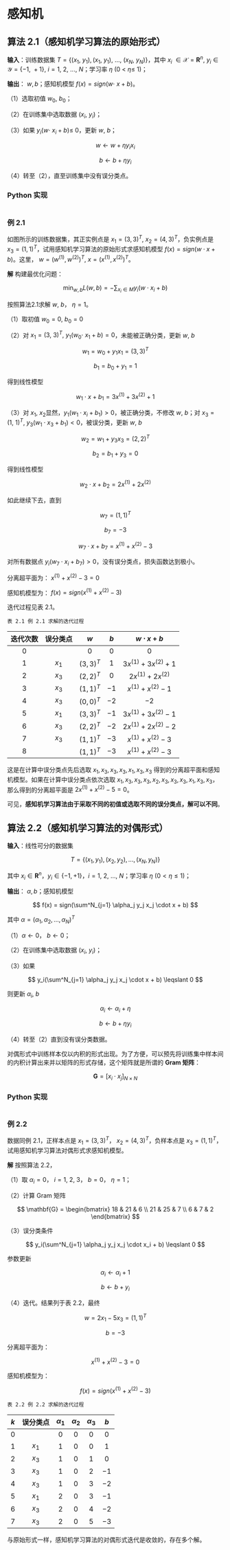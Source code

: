 # 感知机

## 算法 2.1（感知机学习算法的原始形式）

**输入**：训练数据集 $T=\{(x_1,\ y_1), (x_1,\ y_1),\ ...,\ (x_N,\ y_N)\}$，其中 $x_i\ \in \mathcal{X}=\mathbf{R}^n,\ y_i \in \mathcal{Y}=\{-1,\ +1\},\ i=1,\ 2,\ ...,\ N$；学习率 $\eta\ (0\ <\ \eta\leqslant\ 1)$；

**输出**： $w, b$；感知机模型 $f(x)=sign(w\cdot\ x+b)$。

（1）选取初值 $w_0,\ b_0$；

（2）在训练集中选取数据 $(x_i,\ y_i)$；

（3）如果 $y_i(w\cdot\ x_i+b)\leqslant\ 0$，更新 $w,\ b$；

$$
w \leftarrow w + \eta y_i x_i
$$

$$
b \leftarrow b + \eta y_i
$$

（4）转至（2），直至训练集中没有误分类点。

### Python 实现

```python

```

### 例 2.1

如图所示的训练数据集，其正实例点是 $x_1=(3, 3)^T,\ x_2=(4, 3)^T$，负实例点是 $x_3=(1, 1)^T$，试用感知机学习算法的原始形式求感知机模型 $f(x)=sign(w \cdot x+b)$。这里， $w=(w^{(1)}, w^{(2)})^T,\ x=(x^{(1)}, x^{(2)})^T$。

**解** 构建最优化问题：

$$
\min_{w, b} L(w, b)=-\sum_{x_i \in M} y_i (w \cdot x_i + b)
$$

按照算法2.1求解 $w,\ b$， $\eta=1$。

（1）取初值 $w_0=0,\ b_0=0$ 

（2）对 $x_1=(3,\ 3)^T,\ y_1(w_0\cdot\ x_1+b)=0$，未能被正确分类，更新 $w,\ b$ 

$$
w_1 = w_0 + y_1x_1 = (3, 3)^T
$$

$$
b_1 = b_0 + y_1 = 1
$$

得到线性模型

$$
w_1 \cdot x +b_1 = 3x^{(1)} + 3x^{(2)} + 1
$$

（3）对 $x_1,\ x_2$显然，$y_1(w_1 \cdot x_i + b_1) > 0$，被正确分类，不修改 $w,\ b$；对 $x_3=(1,\ 1)^T,\ y_3(w_1 \cdot x_3 + b_1)<0$，被误分类，更新 $w,\ b$ 

$$
w_2 = w_1 + y_3 x_3 = (2, 2)^T
$$

$$
b_2 = b_1 + y_3 = 0
$$

得到线性模型

$$
w_2 \cdot x + b_2 = 2x^{(1)} + 2x^{(2)}
$$

如此继续下去，直到

$$
w_7 = (1, 1)^T
$$

$$
b_7 = -3
$$

$$
w_7 \cdot x + b_7 = x^{(1)} + x^{(2)} - 3
$$

对所有数据点 $y_i(w_7 \cdot x_i + b_7) > 0$，没有误分类点，损失函数达到极小。

分离超平面为： $x^{(1)} + x^{(2)} - 3 = 0$ 

感知机模型为： $f(x) = sign(x^{(1)} + x^{(2)} - 3)$

迭代过程见表 2.1。

`表 2.1 例 2.1 求解的迭代过程` 

| 迭代次数 | 误分类点  | $w$        | $b$  | $w \cdot x + b$           |
|:----:|:-----:|:----------:|:----:|:-------------------------:|
| 0    |       | $0$        | $0$  | $0$                       |
| 1    | $x_1$ | $(3, 3)^T$ | $1$  | $3x^{(1)} + 3x^{(2)} + 1$ |
| 2    | $x_3$ | $(2, 2)^T$ | $0$  | $2x^{(1)} + 2x^{(2)}$     |
| 3    | $x_3$ | $(1, 1)^T$ | $-1$ | $x^{(1)} + x^{(2)} - 1$   |
| 4    | $x_3$ | $(0, 0)^T$ | $-2$ | $-2$                      |
| 5    | $x_1$ | $(3, 3)^T$ | $-1$ | $3x^{(1)} + 3x^{(2)} - 1$ |
| 6    | $x_3$ | $(2, 2)^T$ | $-2$ | $2x^{(1)} + 2x^{(2)} - 2$ |
| 7    | $x_3$ | $(1, 1)^T$ | $-3$ | $x^{(1)} + x^{(2)} - 3$   |
| 8    |       | $(1, 1)^T$ | $-3$ | $x^{(1)} + x^{(2)} - 3$   |

这是在计算中误分类点先后选取 $x_1, x_3, x_3, x_3, x_1, x_3, x_3$ 得到的分离超平面和感知机模型。如果在计算中误分类点依次选取 $x_1, x_3, x_3, x_3, x_2, x_3, x_3, x_3, x_1, x_3, x_3$，那么得到的分离超平面是 $2x^{(1)} + x^{(2)} - 5 = 0$。

可见，**感知机学习算法由于采取不同的初值或选取不同的误分类点，解可以不同**。

## 算法 2.2（感知机学习算法的对偶形式）

**输入**：线性可分的数据集

$$
T = \{(x_1, y_1), (x_2, y_2), ..., (x_N, y_N)\}
$$

其中 $x_i \in \mathbf{R}^n$，$y_i \in \{-1, +1\}$，$i = 1,\ 2,\ ...,\ N$；学习率 $\eta\ (0< \eta \leqslant 1)$；

**输出**： $\alpha, b$；感知机模型 

$$
f(x) = sign(\sum^N_{j=1} \alpha_j y_j x_j \cdot x + b)
$$

其中 $\alpha = (\alpha_1, \alpha_2, ..., \alpha_N)^T$ 

（1）$\alpha \leftarrow 0$， $b \leftarrow 0$；

（2）在训练集中选取数据 $(x_i,\ y_i)$；

（3）如果

$$
y_i(\sum^N_{j=1} \alpha_j y_j x_j \cdot x + b) \leqslant 0
$$

则更新 $\alpha_i,\ b$

$$
\alpha_i \leftarrow \alpha_i + \eta
$$

$$
b \leftarrow b + \eta y_i
$$

（4）转至（2）直到没有误分类数据。

对偶形式中训练样本仅以内积的形式出现。为了方便，可以预先将训练集中样本间的内积计算出来并以矩阵的形式存储，这个矩阵就是所谓的 **Gram 矩阵**：

$$
\mathbf{G} = [x_i \cdot x_j]_{N \times N}
$$

### Python 实现

```python

```

### 例 2.2

数据同例 2.1，正样本点是  $x_1=(3, 3)^T$， $x_2=(4, 3)^T$，负样本点是 $x_3=(1, 1)^T$，试用感知机学习算法对偶形式求感知机模型。

**解** 按照算法 2.2，

（1）取 $\alpha_i = 0$， $i = 1,\ 2,\ 3$， $b = 0$， $\eta = 1$；

（2）计算 Gram 矩阵

$$
\mathbf{G} = \begin{bmatrix}
18 & 21 & 6 \\
21 & 25 & 7 \\
6   & 7   & 2 
\end{bmatrix}
$$

（3）误分类条件

$$
y_i(\sum^N_{j=1} \alpha_j y_j x_j \cdot x_i + b) \leqslant 0
$$

参数更新

$$
\alpha_i \leftarrow \alpha_i + 1
$$

$$
b \leftarrow b + y_i
$$

（4）迭代。结果列于表 2.2，最终

$$
w = 2x_1 - 5x_3 = (1, 1)^T
$$

$$
b = -3
$$

分离超平面为： 

$$
x^{(1)} + x^{(2)} - 3 =0
$$

感知机模型为： 

$$
f(x) = sign(x^{(1)} + x^{(2)} - 3)
$$

`表 2.2 例 2.2 求解的迭代过程` 

| $k$ | 误分类点  | $\alpha_1$ | $\alpha_2$ | $\alpha_3$ | $b$  |
|:---:|:-----:|:----------:|:----------:|:----------:|:----:|
| 0   |       | $0$        | $0$        | $0$        | $0$  |
| 1   | $x_1$ | $1$        | $0$        | $0$        | $1$  |
| 2   | $x_3$ | $1$        | $0$        | $1$        | $0$  |
| 3   | $x_3$ | $1$        | $0$        | $2$        | $-1$ |
| 4   | $x_3$ | $1$        | $0$        | $3$        | $-2$ |
| 5   | $x_1$ | $2$        | $0$        | $3$        | $-1$ |
| 6   | $x_3$ | $2$        | $0$        | $4$        | $-2$ |
| 7   | $x_3$ | $2$        | $0$        | $5$        | $-3$ |

与原始形式一样，感知机学习算法的对偶形式迭代是收敛的，存在多个解。
